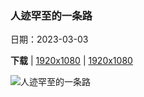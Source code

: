 ### 人迹罕至的一条路

日期：2023-03-03

**下载**  |  [1920x1080](https://cn.bing.com/th?id=OHR.PicoVolcano_ZH-CN6865997792_1920x1080.jpg)  |  [1920x1080](https://cn.bing.com/th?id=OHR.PicoVolcano_ZH-CN6865997792_UHD.jpg)

![人迹罕至的一条路](https://cn.bing.com/th?id=OHR.PicoVolcano_ZH-CN6865997792_1920x1080.jpg "通往皮库山的道路，葡萄牙 (© Marco Bottigelli/Getty Images)")

